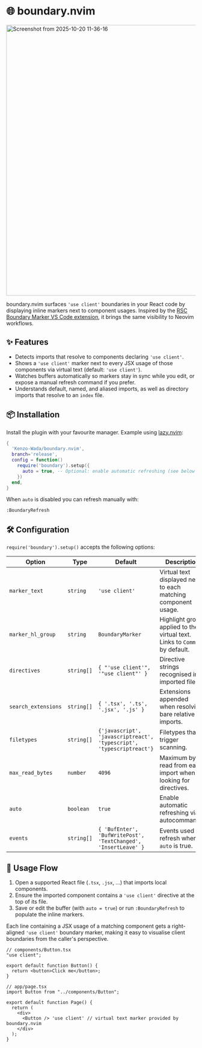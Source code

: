 # 🌐 boundary.nvim

<img width="1280" height="720" alt="Screenshot from 2025-10-20 11-36-16" src="https://github.com/user-attachments/assets/e8438b87-3264-42b1-96b4-a4201d1062c7" />

boundary.nvim surfaces `'use client'` boundaries in your React code by displaying inline markers next to component usages. Inspired by the [RSC Boundary Marker VS Code extension](https://github.com/mimifuwacc/rsc-boundary-marker), it brings the same visibility to Neovim workflows.

## ✨ Features

- Detects imports that resolve to components declaring `'use client'`.
- Shows a `'use client'` marker next to every JSX usage of those components via virtual text (default: `'use client'`).
- Watches buffers automatically so markers stay in sync while you edit, or expose a manual refresh command if you prefer.
- Understands default, named, and aliased imports, as well as directory imports that resolve to an `index` file.

## 📦 Installation

Install the plugin with your favourite manager. Example using [lazy.nvim](https://github.com/folke/lazy.nvim):

```lua
{
  'Kenzo-Wada/boundary.nvim',
  branch='release',
  config = function()
    require('boundary').setup({
      auto = true, -- Optional: enable automatic refreshing (see below for more options)
    })
  end,
}
```

When `auto` is disabled you can refresh manually with:

```vim
:BoundaryRefresh
```

## 🛠️ Configuration

`require('boundary').setup()` accepts the following options:

| Option              | Type       | Default                                                              | Description                                                                 |
| ------------------- | ---------- | -------------------------------------------------------------------- | --------------------------------------------------------------------------- |
| `marker_text`       | `string`   | `'use client'`                                                       | Virtual text displayed next to each matching component usage.               |
| `marker_hl_group`   | `string`   | `BoundaryMarker`                                                     | Highlight group applied to the virtual text. Links to `Comment` by default. |
| `directives`        | `string[]` | `{ "'use client'", '"use client"' }`                                 | Directive strings recognised in imported files.                             |
| `search_extensions` | `string[]` | `{ '.tsx', '.ts', '.jsx', '.js' }`                                   | Extensions appended when resolving bare relative imports.                   |
| `filetypes`         | `string[]` | `{'javascript', 'javascriptreact', 'typescript', 'typescriptreact'}` | Filetypes that trigger scanning.                                            |
| `max_read_bytes`    | `number`   | `4096`                                                               | Maximum bytes read from each import when looking for directives.            |
| `auto`              | `boolean`  | `true`                                                               | Enable automatic refreshing via autocommands.                               |
| `events`            | `string[]` | `{ 'BufEnter', 'BufWritePost', 'TextChanged', 'InsertLeave' }`       | Events used to refresh when `auto` is true.                                 |

## 🔄 Usage Flow

1. Open a supported React file (`.tsx`, `.jsx`, …) that imports local components.
2. Ensure the imported component contains a `'use client'` directive at the top of its file.
3. Save or edit the buffer (with `auto = true`) or run `:BoundaryRefresh` to populate the inline markers.

Each line containing a JSX usage of a matching component gets a right-aligned `'use client'` boundary marker, making it easy to visualise client boundaries from the caller's perspective.

```tsx
// components/Button.tsx
"use client";

export default function Button() {
  return <button>Click me</button>;
}

// app/page.tsx
import Button from "../components/Button";

export default function Page() {
  return (
    <div>
      <Button /> 'use client' // virtual text marker provided by boundary.nvim
    </div>
  );
}
```
